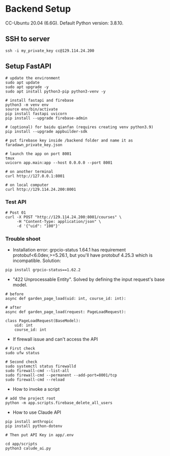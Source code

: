 # Backend Setup
CC-Ubuntu 20.04 (6.6G). Default Python version: 3.8.10.

## SSH to server
```
ssh -i my_private_key cc@129.114.24.200
```

## Setup FastAPI
```
# update the environment
sudo apt update
sudo apt upgrade -y
sudo apt install python3-pip python3-venv -y

# install fastapi and firebase
python3 -m venv env
source env/bin/activate
pip install fastapi uvicorn
pip install --upgrade firebase-admin

# (optional) for baidu qianfan (requires creating venv python3.9)
pip install --upgrade appbuilder-sdk

# put firebase key inside /backend folder and name it as
faradawn_private_key.json

# launch the app on port 8001
tmux
uvicorn app.main:app --host 0.0.0.0 --port 8001

# on another terminal
curl http://127.0.0.1:8001

# on local computer
curl http://129.114.24.200:8001
```



### Test API
```
# Post 01
curl -X POST "http://129.114.24.200:8001/courses" \
     -H "Content-Type: application/json" \
     -d '{"uid": "100"}'
```

### Trouble shoot
- Installation error: grpcio-status 1.64.1 has requirement protobuf<6.0dev,>=5.26.1, but you'll have protobuf 4.25.3 which is incompatible.
Solution:
```
pip install grpcio-status==1.62.2
```

- "422 Unprocessable Entity". Solved by defining the input request's base model.
```
# before
async def garden_page_load(uid: int, course_id: int):

# after
async def garden_page_load(request: PageLoadRequest):

class PageLoadRequest(BaseModel):
    uid: int
    course_id: int
```

- If firewall issue and can't access the API
```
# First check
sudo ufw status

# Second check
sudo systemctl status firewalld
sudo firewall-cmd --list-all
sudo firewall-cmd --permanent --add-port=8001/tcp
sudo firewall-cmd --reload
```

- How to invoke a script
```
# add the project root
python -m app.scripts.firebase_delete_all_users
```

- How to use Claude API
```
pip install anthropic
pip install python-dotenv

# Then put API Key in app/.env

cd app/scripts
python3 calude_ai.py
```